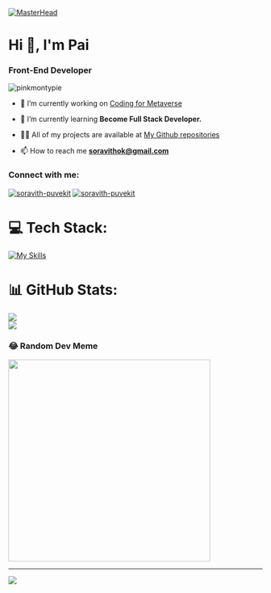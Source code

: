 [![MasterHead](https://yt3.googleusercontent.com/I6QO1FLe_a4iafCsFsWXm3iopw5ofeZfkpcAqbSdYNBdpiiueeriM7ieyafMJLdc9xsJxRqw=w2120-fcrop64=1,00005a57ffffa5a8-k-c0xffffffff-no-nd-rj)](https://www.youtube.com/watch?v=vVAgwHGF2Gc)
<h1 align="left">Hi 👋, I'm Pai</h1>
<h3 align="left">Front-End Developer</h3>

<p align="left"> <img src="https://komarev.com/ghpvc/?username=pinkmontypie&label=Profile%20views&color=0e75b6&style=flat" alt="pinkmontypie" /> </p>

- 🔭 I’m currently working on [Coding for Metaverse](https://codingformetaverse.com/)

- 🌱 I’m currently learning **Become Full Stack Developer.**

- 👨‍💻 All of my projects are available at [My Github repositories](https://github.com/PinkMontyPie?tab=repositories)

- 📫 How to reach me **soravithok@gmail.com**

<h3 align="left">Connect with me:</h3>
<p align="left">
<a href="https://linkedin.com/in/soravith-puvekit" target="blank"><img align="center" src="https://skillicons.dev/icons?i=linkedin&theme=light" alt="soravith-puvekit"/></a>
<a href="https://twitter.com/Impai2" target="blank"><img align="center" src="https://skillicons.dev/icons?i=twitter&theme=light" alt="soravith-puvekit"/></a>
</p>


# 💻 Tech Stack:
[![My Skills](https://skillicons.dev/icons?i=azure,git,html,css,java,js,nextjs,nodejs,py,react,tailwind,ts,vercel,figma,&theme=dark)](https://skillicons.dev)
# 📊 GitHub Stats:
![](https://github-readme-streak-stats.herokuapp.com/?user=PinkMontyPie&theme=react&hide_border=false)<br/>
![](https://github-readme-stats.vercel.app/api/top-langs/?username=PinkMontyPie&theme=react&hide_border=false&include_all_commits=true&count_private=false&layout=compact)

### 😂 Random Dev Meme
<img src='https://randommeme-five.vercel.app/' style="height: 400px;"/>

---
[![](https://visitcount.itsvg.in/api?id=PinkMontyPie&icon=7&color=10)](https://visitcount.itsvg.in)

<!-- Proudly created with GPRM ( https://gprm.itsvg.in ) -->
